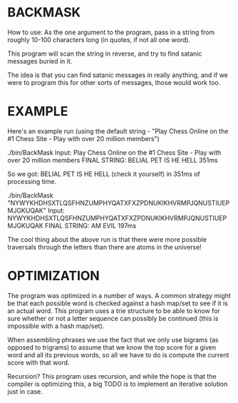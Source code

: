 # BACKMASK

How to use: As the one argument to the program, pass in a string from roughly 10-100 characters long (in quotes, if not all one word).

This program will scan the string in reverse, and try to find satanic messages buried in it.

The idea is that you can find satanic messages in really anything, and if we were to program this for other sorts of messages, those would work too.

# EXAMPLE

Here's an example run (using the default string - "Play Chess Online on the #1 Chess Site - Play with over 20 million members")

./bin/BackMask 
Input: Play Chess Online on the #1 Chess Site - Play with over 20 million members
FINAL STRING: BELIAL PET IS HE HELL 
351ms

So we got: BELIAL PET IS HE HELL (check it yourself) in 351ms of processing time.

./bin/BackMask "NYWYKHDHSXTLQSFHNZUMPHYQATXFXZPDNUKIKHVRMPJQNUSTIUEPMJGKUQAK"
Input: NYWYKHDHSXTLQSFHNZUMPHYQATXFXZPDNUKIKHVRMPJQNUSTIUEPMJGKUQAK
FINAL STRING: AM EVIL 
197ms

The cool thing about the above run is that there were more possible traversals through the letters than there are atoms in the universe!

# OPTIMIZATION

The program was optimized in a number of ways. A common strategy might be that each possible word is checked against a hash map/set to see if it is an actual word. This program uses a trie structure to be able to know for sure whether or not a letter sequence can possibly be continued (this is impossible with a hash map/set). 

When assembling phrases we use the fact that we only use bigrams (as opposed to trigrams) to assume that we know the top score for a given word and all its previous words, so all we have to do is compute the current score with that word.

Recursion? This program uses recursion, and while the hope is that the compiler is optimizing this, a big TODO is to implement an iterative solution just in case.

